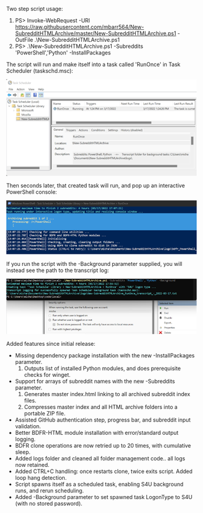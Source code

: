 Two step script usage:
1) PS> Invoke-WebRequest -URI https://raw.githubusercontent.com/mbarr564/New-SubredditHTMLArchive/master/New-SubredditHTMLArchive.ps1 -OutFile .\New-SubredditHTMLArchive.ps1
2) PS> .\New-SubredditHTMLArchive.ps1 -Subreddits 'PowerShell','Python' -InstallPackages

The script will run and make itself into a task called 'RunOnce' in Task Scheduler (taskschd.msc):

![Task Manager Screenshot](screenshotTaskManager.png "Task Manager Screenshot")

Then seconds later, that created task will run, and pop up an interactive PowerShell console:

![Interactive Screenshot](screenshotScript.png "Interactive Screenshot")

If you run the script with the -Background parameter supplied, you will instead see the path to the transcript log:

![Background Task Screenshot](screenshotBackground.png "Background Task Screenshot")

Added features since initial release:
- Missing dependency package installation with the new -InstallPackages parameter.
    1. Outputs list of installed Python modules, and does prerequisite checks for winget.
- Support for arrays of subreddit names with the new -Subreddits parameter.
    1. Generates master index.html linking to all archived subreddit index files.
    2. Compresses master index and all HTML archive folders into a portable ZIP file.
- Assisted GitHub authentication step, progress bar, and subreddit input validation.
- Better BDFR-HTML module installation with error/standard output logging.
- BDFR clone operations are now retried up to 20 times, with cumulative sleep.
- Added logs folder and cleaned all folder management code.. all logs now retained.
- Added CTRL+C handling: once restarts clone, twice exits script. Added loop hang detection.
- Script spawns itself as a scheduled task, enabling S4U background runs, and rerun scheduling.
- Added -Background parameter to set spawned task LogonType to S4U (with no stored password).